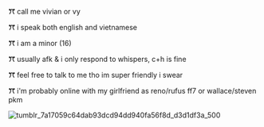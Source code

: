 **ꔫ** call me vivian or vy 

**ꔫ** i speak both english and vietnamese 

**ꔫ** i am a minor (16)

**ꔫ** usually afk & i only respond to whispers, c+h is fine

**ꔫ** feel free to talk to me tho im super friendly i swear

**ꔫ** i'm probably online with my girlfriend as reno/rufus ff7 or wallace/steven pkm

![tumblr_7a17059c64dab93dcd94dd940fa56f8d_d3d1df3a_500](https://github.com/user-attachments/assets/10e529c7-da2d-403f-a121-69e59eb57fda)
